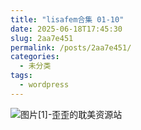 ```yaml
---
title: "lisafem合集 01-10"
date: 2025-06-18T17:45:30
slug: 2aa7e451
permalink: /posts/2aa7e451/
categories:
  - 未分类
tags:
  - wordpress
---
```


![图片[1]-歪歪的耽美资源站](/images/wp/2aa7e451-3646fa35.jpg)
